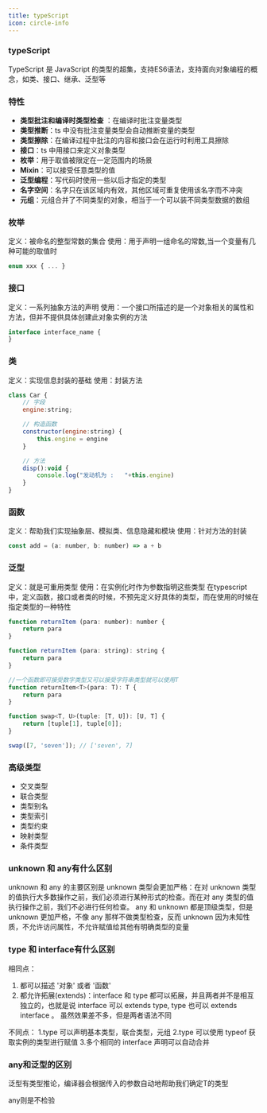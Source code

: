 ```yaml
---
title: typeScript
icon: circle-info
---
```


### typeScript

TypeScript 是 JavaScript 的类型的超集，支持ES6语法，支持面向对象编程的概念，如类、接口、继承、泛型等

### 特性

- **类型批注和编译时类型检查** ：在编译时批注变量类型
- **类型推断**：ts 中没有批注变量类型会自动推断变量的类型
- **类型擦除**：在编译过程中批注的内容和接口会在运行时利用工具擦除
- **接口**：ts 中用接口来定义对象类型
- **枚举**：用于取值被限定在一定范围内的场景 
- **Mixin**：可以接受任意类型的值
- **泛型编程**：写代码时使用一些以后才指定的类型
- **名字空间**：名字只在该区域内有效，其他区域可重复使用该名字而不冲突
- **元组**：元组合并了不同类型的对象，相当于一个可以装不同类型数据的数组

### 枚举 
定义：被命名的整型常数的集合
使用：用于声明一组命名的常数,当一个变量有几种可能的取值时

```javascript
enum xxx { ... }
```
### 

### 接口
定义：一系列抽象方法的声明
使用：一个接口所描述的是一个对象相关的属性和方法，但并不提供具体创建此对象实例的方法

```javascript
interface interface_name {
}
```

### 类
定义：实现信息封装的基础
使用：封装方法

```javascript
class Car {
    // 字段
    engine:string;

    // 构造函数
    constructor(engine:string) {
        this.engine = engine
    }

    // 方法
    disp():void {
        console.log("发动机为 :   "+this.engine)
    }
}
```

### 函数
定义：帮助我们实现抽象层、模拟类、信息隐藏和模块
使用：针对方法的封装

```javascript
const add = (a: number, b: number) => a + b
```

### 泛型
定义：就是可重用类型
使用：在实例化时作为参数指明这些类型 在typescript中，定义函数，接口或者类的时候，不预先定义好具体的类型，而在使用的时候在指定类型的一种特性

```javascript
function returnItem (para: number): number {
    return para
}

function returnItem (para: string): string {
    return para
}

//一个函数即可接受数字类型又可以接受字符串类型就可以使用T
function returnItem<T>(para: T): T {
    return para
}

function swap<T, U>(tuple: [T, U]): [U, T] {
    return [tuple[1], tuple[0]];
}

swap([7, 'seven']); // ['seven', 7]
```
### 高级类型

- 交叉类型
- 联合类型
- 类型别名
- 类型索引
- 类型约束
- 映射类型
- 条件类型
### unknown 和 any有什么区别
unknown 和 any 的主要区别是 unknown 类型会更加严格：在对 unknown 类型的值执行大多数操作之前，我们必须进行某种形式的检查。而在对 any 类型的值执行操作之前，我们不必进行任何检查。
any 和 unknown 都是顶级类型，但是 unknown 更加严格，不像 any 那样不做类型检查，反而 unknown 因为未知性质，不允许访问属性，不允许赋值给其他有明确类型的变量

### type 和 interface有什么区别
相同点：

1. 都可以描述 '对象' 或者 '函数'
2. 都允许拓展(extends)：interface 和 type 都可以拓展，并且两者并不是相互独立的，也就是说 interface 可以 extends type, type 也可以 extends interface 。 虽然效果差不多，但是两者语法不同


不同点：
1.type 可以声明基本类型，联合类型，元组
2.type 可以使用 typeof 获取实例的类型进行赋值
3.多个相同的 interface 声明可以自动合并

### any和泛型的区别

泛型有类型推论，编译器会根据传入的参数自动地帮助我们确定T的类型

any则是不检验

